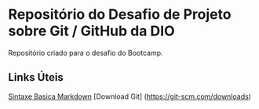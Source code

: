 # Repositório do Desafio de Projeto sobre Git / GitHub da DIO
Repositório criado para o desafio do Bootcamp.

## Links Úteis
[Sintaxe Basica Markdown](https://www.markdownguide.org/basic-syntax/)
[Download Git] (https://git-scm.com/downloads)


